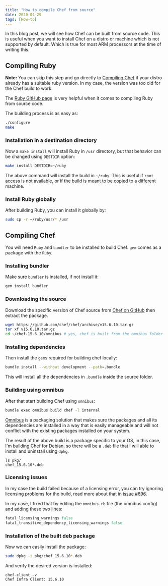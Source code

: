 ```yaml
---
title: "How to compile Chef from source"
date: 2020-04-29
tags: [How-to]
---
```


In this blog post, we will see how Chef can be built from source code. This is
useful when you want to install Chef on a distro or machine which is not
supported by default. Which is true for most ARM processors at the time of
writing this.

## Compiling Ruby

**Note:** You can skip this step and go directly to [Compiling Chef](#compiling-chef) if
your distro already has a suitable ruby version. In my case, the version was too
old for the Chef build to work.

The <a href="https://github.com/ruby/ruby#git" target="_blank">Ruby GitHub
page</a> is very helpful when it comes to compiling Ruby from source code.

The building process is as easy as:

```bash
./configure
make
```

### Installation in a destination directory

Now a `make install` will install Ruby in `/usr` directory, but that behavior
can be changed using `DESTDIR` option:

```bash
make install DESTDIR=~/ruby
```

The above command will install the build in `~/ruby`. This is useful if `root`
access is not available, or if the build is meant to be copied to a different
machine.

### Install Ruby globally

After building Ruby, you can install it globally by:

```bash
sudo cp -r ~/ruby/usr/* /usr
```

## Compiling Chef

You will need `Ruby` and `bundler` to be installed to build Chef. `gem`
comes as a package with the `Ruby`.

### Installing bundler

Make sure `bundler` is installed, if not install it:

```bash
gem install bundler
```

### Downloading the source

Download the specific version of Chef source from <a
href="https://github.com/chef/chef/" target="_blank">Chef on GitHub</a> then
extract the package.

```bash
wget https://github.com/chef/chef/archive/v15.6.10.tar.gz
tar xf v15.6.10.tar.gz
cd ~/chef-15.6.10/omnibus # yes, chef is built from the omnibus folder
```

### Installing dependencies

Then install the `gem`s required for building chef locally:

```bash
bundle install --without development --path=.bundle
```

This will install all the dependencies in `.bundle` inside the source folder.

### Building using omnibus

After that start building Chef using `omnibus`:

```bash
bundle exec omnibus build chef -l internal
```

<a href="https://github.com/chef/omnibus" target="_blank">Omnibus</a> is a
packaging solution that makes sure the packages and all its dependencies are
installed in a way that is easily manageable and will not conflict with the
existing packages installed on your system.

The result of the above build is a package specific to your OS, in this case,
I'm building Chef for Debian, so there will be a `.deb` file that I will able
to install and uninstall using `dpkg`.

```bash{outputLines: 2}
ls pkg/
chef_15.6.10*.deb
```

### Licensing issues

In my case the build failed because of a licensing error, you can try
ignoring licensing problems for the build, read more about that in <a
href="https://github.com/chef/omnibus/issues/696" target="_blank">issue #696</a>.

In my case, I fixed that by editing the `omnibus.rb` file (the omnibus config)
and adding these two lines:

```ruby:title=omnibus.rb
fatal_licensing_warnings false
fatal_transitive_dependency_licensing_warnings false
```

### Installation of the built deb package

Now we can easily install the package:

```bash
sudo dpkg -i pkg/chef_15.6.10*.deb
```

And verify the desired version is installed:

```bash{outputLines: 2}
chef-client -v
Chef Infra Client: 15.6.10
```
